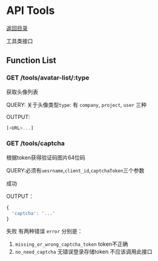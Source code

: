 # API Tools

[返回目录](index.md)

工具类接口

## Function List

### GET /tools/avatar-list/:type

获取头像列表

QUERY:
关于头像类型`type`: 有 `company`, `project`, `user` 三种

OUTPUT:
```javascript
[<URL>...]
```
### GET /tools/captcha

根据token获得验证码图片64位码

QUERY:必须有`uesrname`,`client_id`,`captchaToken`三个参数

成功

OUTPUT：
```javascript
{
  'captcha': '...'
}
```
失败
有两种错误 `error` 分别是：
1. `missing_or_wrong_captcha_token` token不正确
2. `no_need_captcha` 无错误登录存储token 不应该调用此接口
